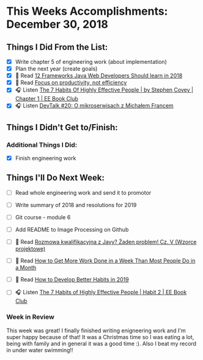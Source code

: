 # This Weeks Accomplishments: December 30, 2018

## Things I Did From the List:

- [x] Write chapter 5 of engineering work (about implementation)
- [x] Plan the next year (create goals)
- [x] 📗 Read [12 Frameworks Java Web Developers Should learn in 2018](https://hackernoon.com/12-frameworks-java-web-developers-should-learn-in-2018-edae59315244)
- [x] 📗 Read [Focus on productivity, not efficiency](https://medium.com/swlh/focus-on-productivity-not-efficiency-4ed4fe9a454f)
- [x] 🎧 Listen [The 7 Habits Of Highly Effective People | by Stephen Covey | Chapter 1 | EE Book Club](https://www.youtube.com/watch?v=BtZp291h6vk&t)
- [x] 🎧 Listen [DevTalk #20: O mikroserwisach z Michałem Francem](https://www.youtube.com/watch?v=Sow9beLhSTQ)

## Things I Didn't Get to/Finish:


### Additional Things I Did:

- [x] Finish engineering work

## Things I'll Do Next Week:

- [ ] Read whole engineering work and send it to promotor
- [ ] Write summary of 2018 and resolutions for 2019
- [ ] Git course - module 6
- [ ] Add README to Image Processing on Github
- [ ] 📗 Read [Rozmowa kwalifikacyjna z Javy? Żaden problem! Cz. V (Wzorce projektowe)](http://it-leaders.com.pl/pl/2184-2/)
- [ ] 📗 Read [How to Get More Work Done in a Week Than Most People Do in a Month](https://medium.com/personal-growth/how-to-get-more-work-done-in-a-week-than-most-people-do-in-a-month-ca0328a0cdd2)
- [ ] 📗 Read [How to Develop Better Habits in 2019](https://medium.com/s/notes-on-changing-your-life/how-to-develop-better-habits-in-2019-143e1e21ecbc)
- [ ] 🎧 Listen [The 7 Habits of Highly Effective People | Habit 2 | EE Book Club](https://www.youtube.com/watch?v=kHbKTBrWSFM)


### Week in Review
This week was great! I finally finished writing enigneering work and I'm super happy because of that! It was a Christmas time so I was eating a lot, being with family and in general it was a good time :). Also I beat my record in under water swimming!!

